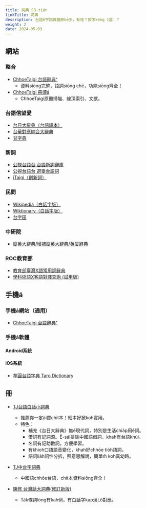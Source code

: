 ```yaml
---
title: 詞典 Sû-tián
linkTitle: 詞典
description: 台語ê字詞典猶原bē少，有啥？按怎kéng（選）？
weight: 2
date: 2024-05-03
---
```


## 網站

### 整合

- [ChhoeTaigi 台語辭典⁺](https://chhoe.taigi.info)
  - 資料siōng完整，語詞siōng chē，功能siōng齊全！
- [ChhoeTaigi 冊讀á](https://thak.taigi.info/)
  - ChhoeTaigi原冊掃瞄、線頂索引、文獻。

### 台語信望愛

- [台日大辭典（台語譯本）](https://taigi.fhl.net/dict/)
- [台華對應綜合大辭典](https://taigi.fhl.net/dic_un/)
- [甘字典](https://taigi.fhl.net/dick/)

### 新詞

- [公視台語台 台語新詞辭庫](https://www.taigitv.org.tw/taigi-words)
- [公視台語台 選舉台語詞](https://taisuan.taigitv.org.tw/taigi-words)
- [iTaigi（創新詞）](https://itaigi.tw/)

### 民間

- [Wikipedia（白話字版）](https://zh-min-nan.wikipedia.org/wiki/Pe̍h-ōe-jī)
- [Wiktionary（白話字版）](https://zh-min-nan.wiktionary.org/wiki/Th%C3%A2u-ia%CC%8Dh)
- [台字田](https://ji.taioan.org)

### 中研院

- [廈英大辭典/增補廈英大辭典/英廈辭典](https://minhakka.ling.sinica.edu.tw/bkg/chong-su-tian.php?gi_gian=hoa)

### ROC教育部

- [教育部臺灣X語常用詞辭典](https://sutian.moe.edu.tw/und-hani/)
- [學科術語X客語對譯查詢 (試用版)](https://stti.moe.edu.tw/?lang=sutgi)

## 手機á

### 手機á網站（通用）

- [ChhoeTaigi 台語辭典⁺](https://chhoe.taigi.info)

### 手機á軟體

#### Android系統

#### iOS系統

- [芋圓台語字典 Taro Dictionary](https://apps.apple.com/tw/app/%E8%8A%8B%E5%9C%93%E5%8F%B0%E8%AA%9E%E5%AD%97%E5%85%B8-taro-dictionary/id6477933002)

## 冊

- [TJ台語白話小詞典](https://www.pcstore.com.tw/haiang/M19279123.htm)
  - 推薦你一定ài買chit本！細本好掀koh實用。
  - 特色：
    - 補充《台日大辭典》無ê現代詞，特別是生活chia̍p用ê詞。
    - 借詞有記詞源。Ē-sái排除中國語借詞，khah有台語khùi。
    - 名詞有記助數詞，方便學習。
    - 有khioh口語語音變化，khah好chhōe tio̍h語詞。
    - 語詞lia̍h詞性分拆，照意思解說，簡單m̄ koh真幼路。

- [TJ中台字詞典](https://www.pcstore.com.tw/haiang/M86610079.htm)
  - 中國語chhōe台語，chit本資料siōng齊全！

- [陳修 台灣話大詞典(修訂新版)](http://www.taiouan.com.tw/catalog/product_info.php?products_id=110)
  - Ta̍k條詞lóng有kah例，有白話字kap漢Lô對應。
